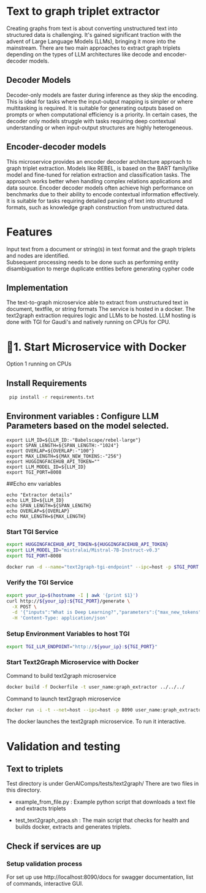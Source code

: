 # Text to graph triplet extractor

Creating graphs from text is about converting unstructured text into structured data is challenging.
It's gained significant traction with the advent of Large Language Models (LLMs), bringing it more into the mainstream.  There are two main approaches to extract graph triplets depending on the types of LLM architectures like decode and encoder-decoder models.

## Decoder Models
Decoder-only models are faster during inference as they skip the encoding. This is ideal for tasks where the
input-output mapping is simpler or where multitasking is required. It is suitable for generating outputs based on
prompts or when computational efficiency is a priority. In certain cases, the decoder only models struggle with
tasks requiring deep contextual understanding or when input-output structures are highly heterogeneous.

## Encoder-decoder models
This microservice provides an encoder decoder architecture approach to graph triplet extraction. Models like REBEL, is based on the BART family/like model and fine-tuned for relation extraction and classification tasks. The approach works better when handling complex relations applications and data source. Encoder decoder models often achieve high performance on benchmarks due to their ability to encode contextual information effectively. It is suitable for tasks requiring detailed parsing of text into structured formats, such as knowledge graph construction from unstructured data.

# Features

Input text from a document or string(s) in text format and the graph triplets and nodes are identified.  
Subsequent processing needs to be done such as performing entity disambiguation to merge duplicate entities
before generating cypher code

## Implementation

The text-to-graph microservice able to extract from unstructured text in document, textfile, or string formats
The service is hosted in a docker. The text2graph extraction requires logic and LLMs to be hosted. 
LLM hosting is done with TGI for Gaudi's and natively running on CPUs for CPU. 


# 🚀1. Start Microservice with Docker 
Option 1 running on CPUs

## Install Requirements

```bash
 pip install -r requirements.txt
```

## Environment variables : Configure LLM Parameters based on the model selected.
```
export LLM_ID=${LLM_ID:-"Babelscape/rebel-large"}
export SPAN_LENGTH=${SPAN_LENGTH:-"1024"}
export OVERLAP=${OVERLAP:-"100"}
export MAX_LENGTH=${MAX_NEW_TOKENS:-"256"}
export HUGGINGFACEHUB_API_TOKEN=""
export LLM_MODEL_ID=${LLM_ID}
export TGI_PORT=8008
```

##Echo env variables
```
echo "Extractor details"
echo LLM_ID=${LLM_ID}
echo SPAN_LENGTH=${SPAN_LENGTH}
echo OVERLAP=${OVERLAP}
echo MAX_LENGTH=${MAX_LENGTH}
```

### Start TGI Service

```bash
export HUGGINGFACEHUB_API_TOKEN=${HUGGINGFACEHUB_API_TOKEN}
export LLM_MODEL_ID="mistralai/Mistral-7B-Instruct-v0.3"
export TGI_PORT=8008

docker run -d --name="text2graph-tgi-endpoint" --ipc=host -p $TGI_PORT:80 -v ./data:/data --shm-size 1g -e HF_TOKEN=${HUGGINGFACEHUB_API_TOKEN} -e model=${LLM_MODEL_ID} ghcr.io/huggingface/text-generation-inference:2.1.0 --model-id $LLM_MODEL_ID
```

### Verify the TGI Service

```bash
export your_ip=$(hostname -I | awk '{print $1}')
curl http://${your_ip}:${TGI_PORT}/generate \
  -X POST \
  -d '{"inputs":"What is Deep Learning?","parameters":{"max_new_tokens":17, "do_sample": true}}' \
  -H 'Content-Type: application/json'
```

### Setup Environment Variables to host TGI

```bash
export TGI_LLM_ENDPOINT="http://${your_ip}:${TGI_PORT}"
```

### Start Text2Graph Microservice with Docker

Command to build text2graph microservice

```bash
docker build -f Dockerfile -t user_name:graph_extractor ../../../
```
Command to launch text2graph microservice
```bash
docker run -i -t --net=host --ipc=host -p 8090 user_name:graph_extractor
```
The docker launches the text2graph microservice. To run it interactive.  


# Validation and testing

## Text to triplets

Test directory is under GenAIComps/tests/text2graph/
There are two files in this directory.

- example_from_file.py :  Example python script that downloads a text file and extracts triplets

- test_text2graph_opea.sh : The main script that checks for health and builds docker, extracts and generates triplets.


## Check if services are up


### Setup validation process

For set up use http://localhost:8090/docs for swagger documentation, list of commands, interactive GUI. 

